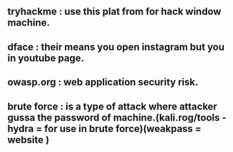 ## tryhackme : use this plat from for hack window machine.
## dface : their means you open instagram but you in youtube page.
## owasp.org : web application security risk.
## brute force : is a type of attack where attacker gussa the password of machine.(kali.rog/tools - hydra = for use in brute force)(weakpass = website )
